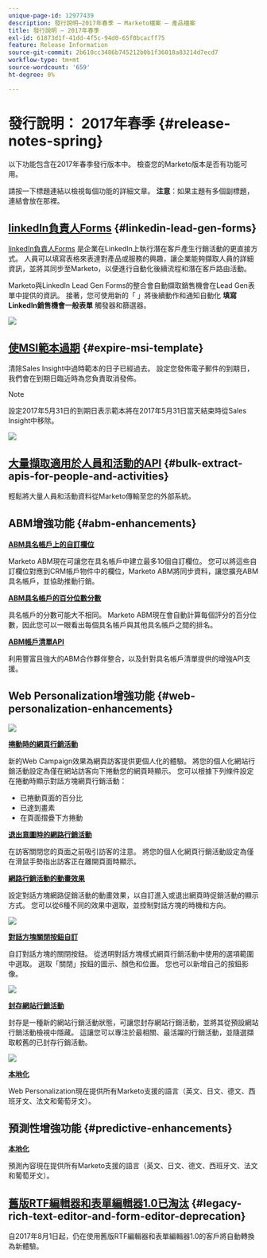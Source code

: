 ```yaml
---
unique-page-id: 12977439
description: 發行說明–2017年春季 — Marketo檔案 — 產品檔案
title: 發行說明 — 2017年春季
exl-id: 61873d1f-41dd-4f5c-94d0-65f0bcacff75
feature: Release Information
source-git-commit: 2b610cc3486b745212b0b1f36018a83214d7ecd7
workflow-type: tm+mt
source-wordcount: '659'
ht-degree: 0%

---
```


# 發行說明： 2017年春季 {#release-notes-spring}

以下功能包含在2017年春季發行版本中。 檢查您的Marketo版本是否有功能可用。

請按一下標題連結以檢視每個功能的詳細文章。 **注意**：如果主題有多個副標題，連結會放在那裡。

## [linkedIn負責人Forms](/help/marketo/product-docs/demand-generation/social/social-functions/set-up-linkedin-lead-gen-forms.md) {#linkedin-lead-gen-forms}

[linkedIn負責人Forms](https://business.linkedin.com/marketing-solutions/native-advertising/lead-gen-ads) 是企業在LinkedIn上執行潛在客戶產生行銷活動的更直接方式。 人員可以填寫表格來表達對產品或服務的興趣，讓企業能夠擷取人員的詳細資訊，並將其同步至Marketo，以便進行自動化後續流程和潛在客戶路由活動。

Marketo與LinkedIn Lead Gen Forms的整合會自動擷取銷售機會在Lead Gen表單中提供的資訊。 接著，您可使用新的「 」將後續動作和通知自動化 **填寫LinkedIn銷售機會一般表單** 觸發器和篩選器。

![](assets/release-notes-image.png)

## [使MSI範本過期](/help/marketo/product-docs/marketo-sales-insight/msi-for-salesforce/features/actions-in-the-msi-panel/send-marketo-email/publish-an-email-to-sales-insight.md) {#expire-msi-template}

清除Sales Insight中過時範本的日子已經過去。 設定您發佈電子郵件的到期日，我們會在到期日臨近時為您負責取消發佈。

>[!NOTE]
>
>設定2017年5月31日的到期日表示範本將在2017年5月31日當天結束時從Sales Insight中移除。

![](assets/four-281-29.png)

## [大量擷取適用於人員和活動的API](https://experienceleague.adobe.com/en/docs/marketo-developer/marketo/rest/bulk-extract/bulk-extract) {#bulk-extract-apis-for-people-and-activities}

輕鬆將大量人員和活動資料從Marketo傳輸至您的外部系統。

## ABM增強功能 {#abm-enhancements}

**[ABM具名帳戶上的自訂欄位](https://docs.marketo.com/x/1wnG)**

Marketo ABM現在可讓您在具名帳戶中建立最多10個自訂欄位。 您可以將這些自訂欄位對應到CRM帳戶物件中的欄位，Marketo ABM將同步資料，讓您擴充ABM具名帳戶，並協助推動行銷。

**[ABM具名帳戶的百分位數分數](https://docs.marketo.com/display/docs/assets/abmpercentiles.png)**

具名帳戶的分數可能大不相同。 Marketo ABM現在會自動計算每個評分的百分位數，因此您可以一眼看出每個具名帳戶與其他具名帳戶之間的排名。

**[ABM帳戶清單API](https://experienceleague.adobe.com/en/docs/marketo-developer/marketo/rest/lead-database/named-account-lists)**

利用豐富且強大的ABM合作夥伴整合，以及針對具名帳戶清單提供的增強API支援。

## Web Personalization增強功能 {#web-personalization-enhancements}

![](assets/dialogoptions.png)

**[捲動時的網頁行銷活動](/help/marketo/product-docs/web-personalization/working-with-web-campaigns/set-how-your-web-campaign-displays.md)**

新的Web Campaign效果為網頁訪客提供更個人化的體驗。 將您的個人化網站行銷活動設定為僅在網站訪客向下捲動您的網頁時顯示。 您可以根據下列條件設定在捲動時顯示對話方塊網頁行銷活動：

* 已捲動頁面的百分比
* 已達到畫素
* 在頁面摺疊下方捲動

**[退出意圖時的網路行銷活動](/help/marketo/product-docs/web-personalization/working-with-web-campaigns/set-how-your-web-campaign-displays.md)**

在訪客關閉您的頁面之前吸引訪客的注意。 將您的個人化網頁行銷活動設定為僅在滑鼠手勢指出訪客正在離開頁面時顯示。

**[網路行銷活動的動畫效果](/help/marketo/product-docs/web-personalization/working-with-web-campaigns/create-a-new-dialog-web-campaign.md)**

設定對話方塊網路促銷活動的動畫效果，以自訂進入或退出網頁時促銷活動的顯示方式。 您可以從6種不同的效果中選取，並控制對話方塊的時機和方向。

![](assets/animationoptins.png)

**[對話方塊關閉按鈕自訂](/help/marketo/product-docs/web-personalization/working-with-web-campaigns/create-a-new-dialog-web-campaign.md)**

自訂對話方塊的關閉按鈕。 從透明對話方塊樣式網頁行銷活動中使用的選項範圍中選取。 選取「關閉」按鈕的圖示、顏色和位置。 您也可以新增自己的按鈕影像。

![](assets/dialog-button-fill-5b1-5d.png)

**[封存網站行銷活動](/help/marketo/product-docs/web-personalization/working-with-web-campaigns/archive-a-web-campaign.md)**

封存是一種新的網站行銷活動狀態，可讓您封存網站行銷活動，並將其從預設網站行銷活動檢視中隱藏。 這讓您可以專注於最相關、最活躍的行銷活動，並隨選擷取較舊的已封存行銷活動。

![](assets/archive-campaign-5b2-5d.png)

**[本地化](/help/marketo/product-docs/administration/settings/select-your-language-locale-and-time-zone.md)**

Web Personalization現在提供所有Marketo支援的語言（英文、日文、德文、西班牙文、法文和葡萄牙文）。

## 預測性增強功能 {#predictive-enhancements}

**[本地化](/help/marketo/product-docs/administration/settings/select-your-language-locale-and-time-zone.md)**

預測內容現在提供所有Marketo支援的語言（英文、日文、德文、西班牙文、法文和葡萄牙文）。

## [舊版RTF編輯器和表單編輯器1.0已淘汰](https://nation.marketo.com/docs/DOC-4315) {#legacy-rich-text-editor-and-form-editor-deprecation}

自2017年8月1日起，仍在使用舊版RTF編輯器和表單編輯器1.0的客戶將自動轉換為新體驗。
